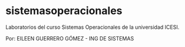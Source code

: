 # sistemasoperacionales
Laboratorios del curso Sistemas Operacionales de la universidad ICESI.

Por:
	EILEEN GUERRERO GÓMEZ - ING DE SISTEMAS
